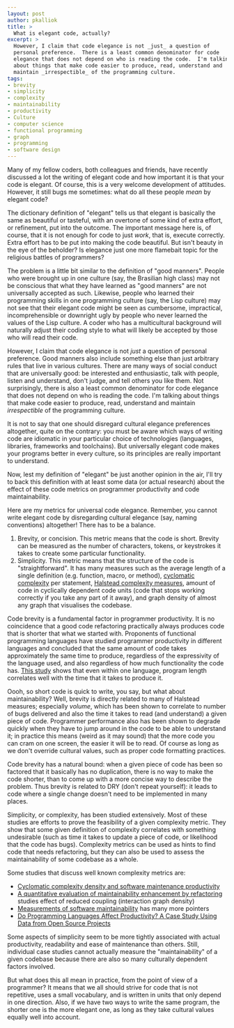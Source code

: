```yaml
---
layout: post
author: pkalliok
title: >
  What is elegant code, actually?
excerpt: >
  However, I claim that code elegance is not _just_ a question of
  personal preference.  There is a least common denominator for code
  elegance that does not depend on who is reading the code.  I'm talking
  about things that make code easier to produce, read, understand and
  maintain _irrespectible_ of the programming culture.
tags:
- brevity
- simplicity
- complexity
- maintainability
- productivity
- Culture
- computer science
- functional programming
- graph
- programming
- software design
---
```


Many of my fellow coders, both colleagues and friends, have recently discussed a lot the writing of elegant code and how important it is that your code is elegant.  Of course, this is a very welcome development of attitudes.  However, it still bugs me sometimes: what do all these people _mean_ by elegant code?

The dictionary definition of "elegant" tells us that elegant is basically the same as beautiful or tasteful, with an overtone of some kind of extra effort, or refinement, put into the outcome.  The important message here is, of course, that it is not enough for code to just _work_, that is, execute correctly.  Extra effort has to be put into making the code beautiful.  But isn't beauty in the eye of the beholder?  Is elegance just one more flamebait topic for the religious battles of programmers?

The problem is a little bit similar to the definition of "good manners".  People who were brought up in one culture (say, the Brasilian high class) may not be conscious that what they have learned as "good manners" are not universally accepted as such.  Likewise, people who learned their programming skills in one programming culture (say, the Lisp culture) may not see that their elegant code might be seen as cumbersome, impractical, incomprehensible or downright ugly by people who never learned the values of the Lisp culture.  A coder who has a multicultural background will naturally adjust their coding style to what will likely be accepted by those who will read their code.

However, I claim that code elegance is not _just_ a question of personal preference.  Good manners also include something else than just arbitrary rules that live in various cultures.  There are many ways of social conduct that are universally good: be interested and enthusiastic, talk with people, listen and understand, don't judge, and tell others you like them.  Not surprisingly, there is also a least common denominator for code elegance that does not depend on who is reading the code.  I'm talking about things that make code easier to produce, read, understand and maintain _irrespectible_ of the programming culture.

It is not to say that one should disregard cultural elegance preferences altogether, quite on the contrary: you must be aware which ways of writing code are idiomatic in your particular choice of technologies (languages, libraries, frameworks and toolchains).  But universally elegant code makes your programs better in every culture, so its principles are really important to understand.

Now, lest my definition of "elegant" be just another opinion in the air, I'll try to back this definition with at least some data (or actual research) about the effect of these code metrics on programmer productivity and code maintainability.

Here are my metrics for universal code elegance.  Remember, you cannot write elegant code by disregarding cultural elegance (say, naming conventions) altogether!  There has to be a balance.

1. Brevity, or concision.  This metric means that the code is short.  Brevity can be measured as the number of characters, tokens, or keystrokes it takes to create some particular functionality.
2. Simplicity.  This metric means that the structure of the code is "straightforward".  It has many measures such as the average length of a single definition (e.g. function, macro, or method), [cyclomatic complexity](https://en.wikipedia.org/wiki/Cyclomatic_complexity) per statement, [Halstead complexity measures](https://en.wikipedia.org/wiki/Halstead_complexity_measures), amount of code in cyclically dependent code units (code that stops working correctly if you take any part of it away), and graph density of almost any graph that visualises the codebase.

Code brevity is a fundamental factor in programmer productivity.  It is no coincidence that a good code refactoring practically always produces code that is shorter that what we started with.  Proponents of functional programming languages have studied programmer productivity in different languages and concluded that the same amount of code takes approximately the same time to produce, regardless of the expressivity of the language used, and also regardless of how much functionality the code has.  [This study](http://page.mi.fu-berlin.de/~prechelt/Biblio/jccpprtTR.pdf) shows that even within one language, program length correlates well with the time that it takes to produce it.

Oooh, so short code is quick to write, you say, but what about maintainability?  Well, brevity is directly related to many of Halstead measures; especially _volume_, which has been shown to correlate to number of bugs delivered and also the time it takes to read (and understand) a given piece of code.  Programmer performance also has been shown to degrade quickly when they have to jump around in the code to be able to understand it; in practice this means (weird as it may sound) that the more code you can cram on one screen, the easier it will be to read.  Of course as long as we don't override cultural values, such as proper code formatting practices.

Code brevity has a natural bound: when a given piece of code has been so factored that it basically has no duplication, there is no way to make the code shorter, than to come up with a more concise way to describe the problem.  Thus brevity is related to DRY (don't repeat yourself): it leads to code where a single change doesn't need to be implemented in many places.

Simplicity, or complexity, has been studied extensively.  Most of these studies are efforts to prove the feasibility of a given complexity metric.  They show that some given definition of complexity correlates with something undesirable (such as time it takes to update a piece of code, or likelihood that the code has bugs).  Complexity metrics can be used as hints to find code that needs refactoring, but they can also be used to assess the maintainability of some codebase as a whole.

Some studies that discuss well known complexity metrics are:

 * [Cyclomatic complexity density and software maintenance productivity](http://dx.doi.org/10.1109/32.106988)
 * [A quantitative evaluation of maintainability enhancement by refactoring](http://dx.doi.org/10.1109/ICSM.2002.1167822) studies effect of reduced coupling (interaction graph density)
 * [Measurements of software maintainability](http://www.artes.uu.se/events/gsconf02/papers/Land_Maintainability.pdf) has many more pointers
 * [Do Programming Languages Affect Productivity? A Case Study Using Data from Open Source Projects](http://dx.doi.org/10.1109/FLOSS.2007.5)

Some aspects of simplicity seem to be more tightly associated with actual productivity, readability and ease of maintenance than others.  Still, individual case studies cannot actually measure the "maintainability" of a given codebase because there are also so many culturally dependent factors involved.

But what does this all mean in practice, from the point of view of a programmer?  It means that we all should strive for code that is not repetitive, uses a small vocabulary, and is written in units that only depend in one direction.  Also, if we have two ways to write the same program, the shorter one is the more elegant one, as long as they take cultural values equally well into account.

